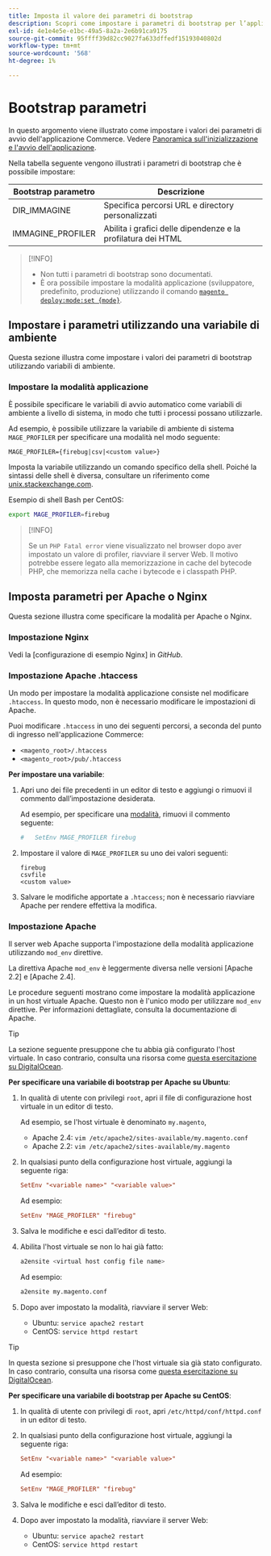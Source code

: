 ```yaml
---
title: Imposta il valore dei parametri di bootstrap
description: Scopri come impostare i parametri di bootstrap per l’applicazione Commerce.
exl-id: 4e1e4e5e-e1bc-49a5-8a2a-2e6b91ca9175
source-git-commit: 95ffff39d82cc9027fa633dffedf15193040802d
workflow-type: tm+mt
source-wordcount: '568'
ht-degree: 1%

---
```


# Bootstrap parametri

In questo argomento viene illustrato come impostare i valori dei parametri di avvio dell&#39;applicazione Commerce. Vedere [Panoramica sull&#39;inizializzazione e l&#39;avvio dell&#39;applicazione](initialization.md).

Nella tabella seguente vengono illustrati i parametri di bootstrap che è possibile impostare:

| Bootstrap parametro | Descrizione |
| ------------------- | -------------------------------------------- |
| DIR_IMMAGINE | Specifica percorsi URL e directory personalizzati |
| IMMAGINE_PROFILER | Abilita i grafici delle dipendenze e la profilatura dei HTML |

>[!INFO]
>
>- Non tutti i parametri di bootstrap sono documentati.
>- È ora possibile impostare la modalità applicazione (sviluppatore, predefinito, produzione) utilizzando il comando [`magento deploy:mode:set {mode}`](../cli/set-mode.md).

## Impostare i parametri utilizzando una variabile di ambiente

Questa sezione illustra come impostare i valori dei parametri di bootstrap utilizzando variabili di ambiente.

### Impostare la modalità applicazione

È possibile specificare le variabili di avvio automatico come variabili di ambiente a livello di sistema, in modo che tutti i processi possano utilizzarle.

Ad esempio, è possibile utilizzare la variabile di ambiente di sistema `MAGE_PROFILER` per specificare una modalità nel modo seguente:

```terminal
MAGE_PROFILER={firebug|csv|<custom value>}
```

Imposta la variabile utilizzando un comando specifico della shell. Poiché la sintassi delle shell è diversa, consultare un riferimento come [unix.stackexchange.com][unix-stackx].

Esempio di shell Bash per CentOS:

```bash
export MAGE_PROFILER=firebug
```

>[!INFO]
>
>Se un `PHP Fatal error` viene visualizzato nel browser dopo aver impostato un valore di profiler, riavviare il server Web. Il motivo potrebbe essere legato alla memorizzazione in cache del bytecode PHP, che memorizza nella cache i bytecode e i classpath PHP.

## Imposta parametri per Apache o Nginx

Questa sezione illustra come specificare la modalità per Apache o Nginx.

### Impostazione Nginx

Vedi la [configurazione di esempio Nginx] in _GitHub_.

### Impostazione Apache .htaccess

Un modo per impostare la modalità applicazione consiste nel modificare `.htaccess`. In questo modo, non è necessario modificare le impostazioni di Apache.

Puoi modificare `.htaccess` in uno dei seguenti percorsi, a seconda del punto di ingresso nell&#39;applicazione Commerce:

- `<magento_root>/.htaccess`
- `<magento_root>/pub/.htaccess`

**Per impostare una variabile**:

1. Apri uno dei file precedenti in un editor di testo e aggiungi o rimuovi il commento dall’impostazione desiderata.

   Ad esempio, per specificare una [modalità](application-modes.md), rimuovi il commento seguente:

   ```conf
   #   SetEnv MAGE_PROFILER firebug
   ```

1. Impostare il valore di `MAGE_PROFILER` su uno dei valori seguenti:

   ```terminal
   firebug
   csvfile
   <custom value>
   ```

1. Salvare le modifiche apportate a `.htaccess`; non è necessario riavviare Apache per rendere effettiva la modifica.

### Impostazione Apache

Il server web Apache supporta l&#39;impostazione della modalità applicazione utilizzando `mod_env` direttive.

La direttiva Apache `mod_env` è leggermente diversa nelle versioni [Apache 2.2] e [Apache 2.4].

Le procedure seguenti mostrano come impostare la modalità applicazione in un host virtuale Apache. Questo non è l&#39;unico modo per utilizzare `mod_env` direttive. Per informazioni dettagliate, consulta la documentazione di Apache.

>[!TIP]
>
>La sezione seguente presuppone che tu abbia già configurato l&#39;host virtuale. In caso contrario, consulta una risorsa come [questa esercitazione su DigitalOcean](https://www.digitalocean.com/community/tutorials/how-to-set-up-apache-virtual-hosts-on-ubuntu-14-04-lts).

**Per specificare una variabile di bootstrap per Apache su Ubuntu**:

1. In qualità di utente con privilegi `root`, apri il file di configurazione host virtuale in un editor di testo.

   Ad esempio, se l&#39;host virtuale è denominato `my.magento`,

   - Apache 2.4: `vim /etc/apache2/sites-available/my.magento.conf`
   - Apache 2.2: `vim /etc/apache2/sites-available/my.magento`

1. In qualsiasi punto della configurazione host virtuale, aggiungi la seguente riga:

   ```conf
   SetEnv "<variable name>" "<variable value>"
   ```

   Ad esempio:

   ```conf
   SetEnv "MAGE_PROFILER" "firebug"
   ```

1. Salva le modifiche e esci dall’editor di testo.
1. Abilita l&#39;host virtuale se non lo hai già fatto:

   ```bash
   a2ensite <virtual host config file name>
   ```

   Ad esempio:

   ```bash
   a2ensite my.magento.conf
   ```

1. Dopo aver impostato la modalità, riavviare il server Web:

   - Ubuntu: `service apache2 restart`
   - CentOS: `service httpd restart`

>[!TIP]
>
>In questa sezione si presuppone che l&#39;host virtuale sia già stato configurato. In caso contrario, consulta una risorsa come [questa esercitazione su DigitalOcean](https://www.digitalocean.com/community/tutorials/how-to-set-up-apache-virtual-hosts-on-centos-6).

**Per specificare una variabile di bootstrap per Apache su CentOS**:

1. In qualità di utente con privilegi di `root`, apri `/etc/httpd/conf/httpd.conf` in un editor di testo.

1. In qualsiasi punto della configurazione host virtuale, aggiungi la seguente riga:

   ```conf
   SetEnv "<variable name>" "<variable value>"
   ```

   Ad esempio:

   ```conf
   SetEnv "MAGE_PROFILER" "firebug"
   ```

1. Salva le modifiche e esci dall’editor di testo.

1. Dopo aver impostato la modalità, riavviare il server Web:

   - Ubuntu: `service apache2 restart`
   - CentOS: `service httpd restart`

<!-- link definitions -->

[Apache versione 2.2]: https://httpd.apache.org/docs/2.2/mod/mod_env.html#setenv
[Apache versione 2.4]: https://httpd.apache.org/docs/2.4/mod/mod_env.html#setenv
[Configurazione campione Nginx]: https://github.com/magento/magento2/blob/2.4/nginx.conf.sample#L16
[unix-stackx]: https://unix.stackexchange.com/questions/117467/how-to-permanently-set-environmental-variables
